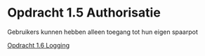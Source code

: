 # Opdracht 1.5 Authorisatie

Gebruikers kunnen hebben alleen toegang tot hun eigen spaarpot

[Opdracht 1.6 Logging](https://bitbucket.org/Luc_Meijer/bit-roc-assignments/src/master/Opdracht1.06.md?at=master&fileviewer=file-view-default)